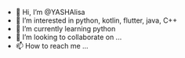 - 👋 Hi, I’m @YASHAlisa
- 👀 I’m interested in python, kotlin, flutter, java, C++ 
- 🌱 I’m currently learning python
- 💞️ I’m looking to collaborate on ...
- 📫 How to reach me ...

<!---
YASHAlisa/YASHAlisa is a ✨ special ✨ repository because its `README.md` (this file) appears on your GitHub profile.
You can click the Preview link to take a look at your changes.
--->
